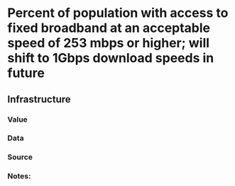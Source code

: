 # Percent of population with access to fixed broadband at an acceptable speed of 253 mbps or higher; will shift to 1Gbps download speeds in future

## Infrastructure

### Value

### Data

### Source

### Notes: